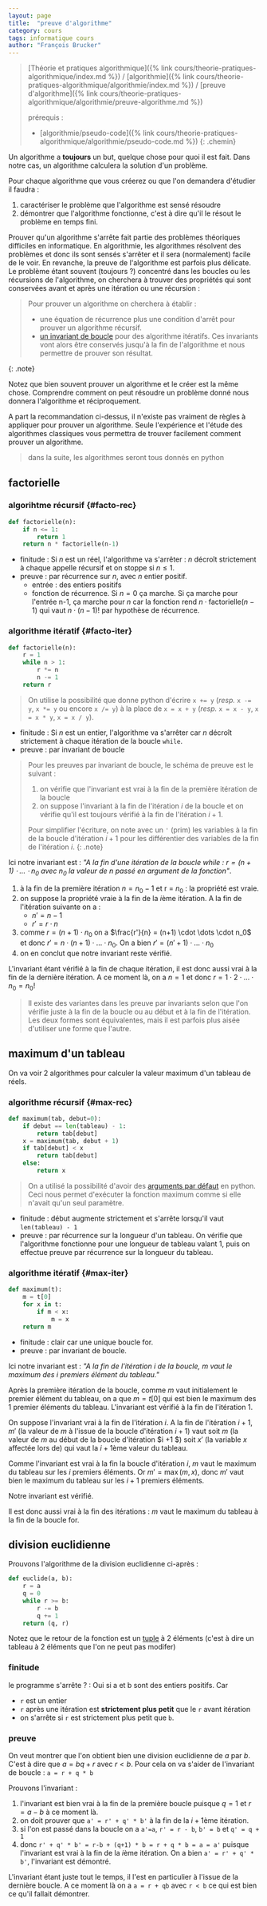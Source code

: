 ```yaml
---
layout: page
title:  "preuve d'algorithme"
category: cours
tags: informatique cours 
author: "François Brucker"
---
```


> [Théorie et pratiques algorithmique]({% link cours/theorie-pratiques-algorithmique/index.md %}) / [algorithmie]({% link cours/theorie-pratiques-algorithmique/algorithmie/index.md %}) / [preuve d'algorithme]({% link cours/theorie-pratiques-algorithmique/algorithmie/preuve-algorithme.md %})
>
> prérequis :
>
>* [algorithmie/pseudo-code]({% link cours/theorie-pratiques-algorithmique/algorithmie/pseudo-code.md %})
{: .chemin}

Un algorithme a **toujours** un but, quelque chose pour quoi il est fait. Dans notre cas, un algorithme calculera la solution d'un problème.

Pour chaque algorithme que vous créerez ou que l'on demandera d'étudier il faudra :

1. caractériser le problème que l'algorithme est sensé résoudre
2. démontrer que l'algorithme fonctionne, c'est à dire qu'il le résout le problème en temps fini.

Prouver qu'un algorithme s'arrête fait partie des problèmes théoriques difficiles en informatique. En algorithmie, les algorithmes résolvent des problèmes et donc ils sont sensés s'arrêter et il sera (normalement) facile de le voir. En revanche, la preuve de l'algorithme est parfois plus délicate. Le problème étant souvent (toujours ?) concentré dans les boucles ou les récursions de l'algorithme, on cherchera à trouver des propriétés qui sont conservées avant et après une itération ou une récursion :

> Pour prouver un algorithme on cherchera à établir :
>
> * une équation de récurrence plus une condition d'arrêt pour prouver un algorithme récursif.
> * [un invariant de boucle](https://fr.wikipedia.org/wiki/Invariant_de_boucle) pour des algorithme itératifs. Ces invariants vont alors être conservés jusqu'à la fin de l'algorithme et nous permettre de prouver son résultat.
>
{: .note}

Notez que bien souvent prouver un algorithme et le créer est la même chose. Comprendre comment on peut résoudre un problème donné nous donnera l'algorithme et réciproquement.

A part la recommandation ci-dessus, il n'existe pas vraiment de règles à appliquer pour prouver un algorithme. Seule l'expérience et l'étude des algorithmes classiques vous permettra de trouver facilement comment prouver un algorithme.

> dans la suite, les algorithmes seront tous donnés en python

## factorielle

### algorihtme récursif {#facto-rec}

```python
def factorielle(n):
    if n <= 1:
        return 1
    return n * factorielle(n-1)
```

* finitude : Si $n$ est un réel, l'algorithme va s'arrêter : $n$ décroît strictement à chaque appelle récursif et on stoppe si $n \leq 1$.
* preuve : par récurrence sur $n$, avec $n$ entier positif.
  * entrée : des entiers positifs
  * fonction de récurrence. Si $n=0$ ça marche. Si ça marche pour l'entrée n-1, ça marche pour $n$ car la fonction rend $n \cdot \mbox{factorielle}(n-1)$ qui vaut $n \cdot (n-1)!$ par hypothèse de récurrence.

### algorithme itératif {#facto-iter}

```python
def factorielle(n):
    r = 1
    while n > 1:
        r *= n
        n -= 1
    return r
```

> On utilise la possibilité que donne python d'écrire `x += y` (*resp.* `x -= y`, `x *= y` ou encore `x /= y`) à la place de `x = x + y` (*resp.* `x = x - y`, `x = x * y`, `x = x / y`).

* finitude : Si $n$ est un entier, l'algorithme va s'arrêter car $n$ décroît strictement à chaque itération de la boucle `while`.
* preuve : par invariant de boucle

> Pour les preuves par invariant de boucle, le schéma de preuve est le suivant :
>
> 1. on vérifie que l'invariant est vrai à la fin de la première itération de la boucle
> 2. on suppose l'invariant à la fin de l'itération $i$ de la boucle et on vérifie qu'il est toujours vérifié à la fin de l'itération $i + 1$.
>
> Pour simplifier l'écriture, on note avec un `'` (prim) les variables à la fin de la boucle d'itération $i+1$ pour les différentier des variables de la fin de l'itération $i$.
{: .note}

Ici notre invariant est : *"A la fin d'une itération de la boucle while : $r = (n+1) \cdot \dots \cdot n_0$ avec $n_0$ la valeur de $n$ passé en argument de la fonction"*.

1. à la fin de la première itération $n = n_0 - 1$ et r = $n_0$ : la propriété est vraie.
2. on suppose la propriété vraie à la fin de la $i$ème itération. A la fin de l'itération suivante on a :
   * $n' = n - 1$
   * $r' = r \cdot n$
3. comme $r = (n+1) \cdot n_0$ on a $\frac{r'}{n} = (n+1) \cdot \dots \cdot n_0$ et donc $r' = n \cdot (n+1) \cdot \dots \cdot n_0$. On a bien $r' = (n'+1) \cdot \dots \cdot n_0$
4. on en conclut que notre invariant reste vérifié.

L'invariant étant vérifié à la fin de chaque itération, il est donc aussi vrai à la fin de la dernière itération. A ce moment là, on a $n=1$ et donc $r = 1 \cdot 2 \cdot \dots \cdot n_0 = n_0!$

> Il existe des variantes dans les preuve par invariants selon que l'on vérifie juste à la fin de la boucle ou au début et à la fin de l'itération. Les deux formes sont équivalentes, mais il est parfois plus aisée d'utiliser une forme que l'autre.

## maximum d'un tableau

On va voir 2 algorithmes pour calculer la valeur maximum d'un tableau de réels.

### algorithme récursif {#max-rec}

```python
def maximum(tab, debut=0):
    if debut == len(tableau) - 1:
        return tab[debut]
    x = maximum(tab, debut + 1)
    if tab[debut] < x
        return tab[debut]
    else:
        return x
```

> On a utilisé la possibilité d'avoir des [arguments par défaut](https://docs.python.org/fr/3.9/tutorial/controlflow.html#default-argument-values) en python. Ceci nous permet d'exécuter la fonction maximum comme si elle n'avait qu'un seul paramètre.

* finitude : début augmente strictement et s'arrête lorsqu'il vaut `len(tableau) - 1`
* preuve : par récurrence sur la longueur d'un tableau. On vérifie que l'algorithme fonctionne pour une longueur de tableau valant 1, puis on effectue preuve par récurrence sur la longueur du tableau.

### algorithme itératif {#max-iter}

```python
def maximum(t):
    m = t[0]
    for x in t:
        if m < x:
            m = x
    return m
```

* finitude : clair car une unique boucle for.
* preuve : par invariant de boucle.

Ici notre invariant est : *"A la fin de l'itération $i$ de la boucle, $m$ vaut le maximum des $i$ premiers élément du tableau."*

Après la première itération de la boucle, comme $m$ vaut initialement le premier élément du tableau, on a que $m=t[0]$ qui est bien le maximum des 1 premier éléments du tableau. L'invariant est vérifié à la fin  de l'itération $1$.

On suppose l'invariant vrai à la fin de l'itération $i$. A la fin de l'itération $i+1$, $m'$ (la valeur de $m$ à l'issue de la boucle d'itération $i + 1$) vaut soit $m$ (la valeur de $m$ au début de la boucle d'itération $i +1 $) soit $x'$ (la variable $x$ affectée lors de) qui vaut la $i + 1$ème valeur du tableau.

Comme l'invariant est vrai à la fin la boucle d'itération $i$, $m$ vaut le maximum du tableau sur les $i$ premiers éléments. Or $m' = \max(m, x)$, donc $m'$ vaut bien le maximum du tableau sur les $i + 1$ premiers éléments.

Notre invariant est vérifié.

Il est donc aussi vrai à la fin des itérations : $m$ vaut le maximum du tableau à la fin de la boucle for.

## division euclidienne

Prouvons l'algorithme de la division euclidienne ci-après :

```python
def euclide(a, b):
    r = a
    q = 0
    while r >= b:
        r -= b
        q += 1
    return (q, r)
```

Notez que le retour de la fonction est un [tuple](https://docs.python.org/fr/3/tutorial/datastructures.html#tuples-and-sequences) à 2 éléments (c'est à dire un tableau à 2 éléments que l'on ne peut pas modifer)

### finitude

le programme s'arrête ? : Oui si a et b sont des entiers positifs. Car

* `r` est un entier
* `r` après une itération est **strictement plus petit** que le `r` avant itération
* on s'arrête si `r` est strictement plus petit que `b`.

### preuve

On veut montrer que l'on obtient bien une division euclidienne de $a$ par $b$. C'est à dire que $a = bq + r$ avec $r < b$. Pour cela on va s'aider de l'invariant de boucle : `a = r + q * b`

Prouvons l'invariant :

1. l'invariant est bien vrai à la fin de la première boucle puisque $q=1$ et $r=a-b$ à ce moment là.
2. on doit prouver que `a' = r' + q' * b'` à la fin de la $i+1$ème itération.
3. si l'on est passé dans la boucle on a `a'=a`, `r' = r - b`, `b' = b` et `q' = q + 1`
4. donc `r' + q' * b' = r-b + (q+1) * b = r + q * b = a = a'` puisque l'invariant est vrai à la fin de la $i$ème itération. On a bien `a' = r' + q' * b'`, l'invariant est démontré.

L'invariant étant juste tout le temps, il l'est en particulier à l'issue de la dernière boucle. A ce moment là on a `a = r + qb` avec `r < b` ce qui est bien ce qu'il fallait démontrer.
